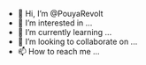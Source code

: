 - 👋 Hi, I’m @PouyaRevolt
- 👀 I’m interested in ...
- 🌱 I’m currently learning ...
- 💞️ I’m looking to collaborate on ...
- 📫 How to reach me ...

<!---
PouyaRevolt/PouyaRevolt is a ✨ special ✨ repository because its `README.md` (this file) appears on your GitHub profile.
You can click the Preview link to take a look at your changes.
--->
